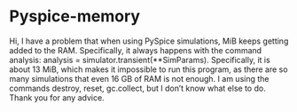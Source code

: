 # Pyspice-memory
Hi, I have a problem that when using PySpice simulations, MiB keeps getting added to the RAM. Specifically, it always happens with the command analysis:
analysis = simulator.transient(**SimParams). Specifically, it is about 13 MiB, which makes it impossible to run this program, as there are so many simulations that even 16 GB of RAM is not enough. I am using the commands destroy, reset, gc.collect, but I don’t know what else to do. Thank you for any advice.
